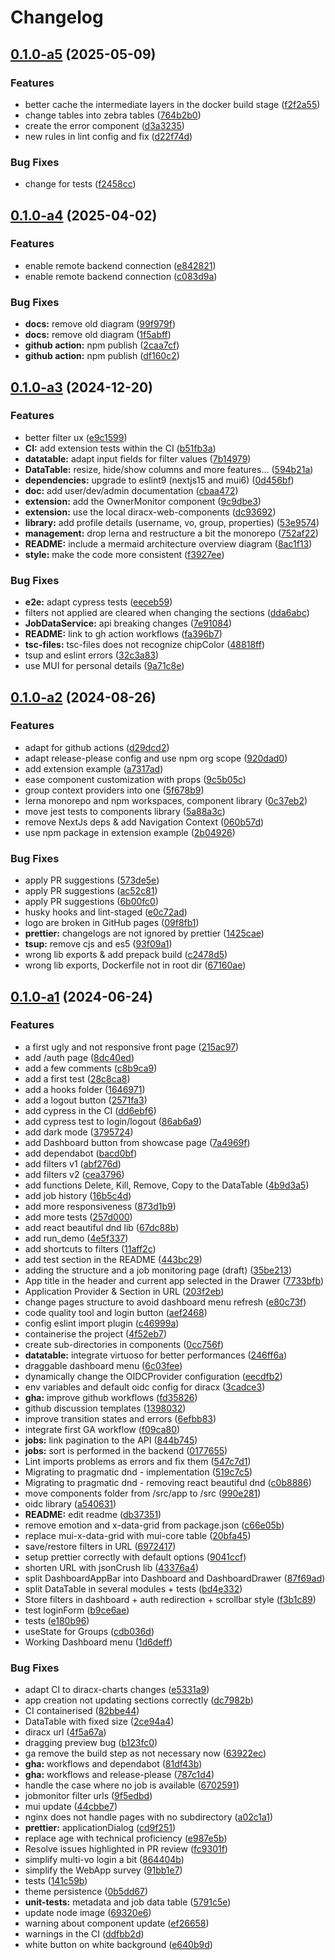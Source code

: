# Changelog

## [0.1.0-a5](https://github.com/DIRACGrid/diracx-web/compare/v0.1.0-a4...v0.1.0-a5) (2025-05-09)


### Features

* better cache the intermediate layers in the docker build stage ([f2f2a55](https://github.com/DIRACGrid/diracx-web/commit/f2f2a5598c2a1cf1ed986f1e26a6b51e0837ec7a))
* change tables into zebra tables ([764b2b0](https://github.com/DIRACGrid/diracx-web/commit/764b2b055bf45004ca52e5765be35ebc64a1ae0c))
* create the  error component ([d3a3235](https://github.com/DIRACGrid/diracx-web/commit/d3a32355989eed0a104a9d2435f89b682b9cc686))
* new rules in lint config and fix ([d22f74d](https://github.com/DIRACGrid/diracx-web/commit/d22f74d70f4f58284f176637d3c740511b2512fb))


### Bug Fixes

* change for tests ([f2458cc](https://github.com/DIRACGrid/diracx-web/commit/f2458cc304cebae27999955ae6e192d2d8025efa))

## [0.1.0-a4](https://github.com/DIRACGrid/diracx-web/compare/v0.1.0-a3...v0.1.0-a4) (2025-04-02)


### Features

* enable remote backend connection ([e842821](https://github.com/DIRACGrid/diracx-web/commit/e842821260917a88fd569679cd578179d65794e3))
* enable remote backend connection ([c083d9a](https://github.com/DIRACGrid/diracx-web/commit/c083d9aeca398295860f9212b0401fbe73172ae2))


### Bug Fixes

* **docs:** remove old diagram ([99f979f](https://github.com/DIRACGrid/diracx-web/commit/99f979fa77f3fb87171bda0a73c243395e4ec860))
* **docs:** remove old diagram ([1f5abff](https://github.com/DIRACGrid/diracx-web/commit/1f5abff007381018682092c080e37b04f9d5d7ce))
* **github action:** npm publish ([2caa7cf](https://github.com/DIRACGrid/diracx-web/commit/2caa7cf65f6f6940e067fb50292e1d647f65e5c5))
* **github action:** npm publish ([df160c2](https://github.com/DIRACGrid/diracx-web/commit/df160c2d662deeddf312a227c0acc581af8f69ba))

## [0.1.0-a3](https://github.com/DIRACGrid/diracx-web/compare/v0.1.0-a2...v0.1.0-a3) (2024-12-20)


### Features

* better filter ux ([e9c1599](https://github.com/DIRACGrid/diracx-web/commit/e9c1599511aa492b11afd7fa887180272d548598))
* **CI:** add extension tests within the CI ([b51fb3a](https://github.com/DIRACGrid/diracx-web/commit/b51fb3a403fa451f85a271cb23baaa69f16bb0eb))
* **datatable:** adapt input fields for filter values ([7b14979](https://github.com/DIRACGrid/diracx-web/commit/7b149798a68beff9873f4961ec1cbdc35e4bf21d))
* **DataTable:** resize, hide/show columns and more features... ([594b21a](https://github.com/DIRACGrid/diracx-web/commit/594b21ab92f3f859789c583b4442f9ce4c2bd325))
* **dependencies:** upgrade to eslint9 (nextjs15 and mui6) ([0d456bf](https://github.com/DIRACGrid/diracx-web/commit/0d456bf512dc64e82a4efc66842205fdf04f1711))
* **doc:** add user/dev/admin documentation ([cbaa472](https://github.com/DIRACGrid/diracx-web/commit/cbaa4729fcccdc81f48ca8c57466de559cd88b7f))
* **extension:** add the OwnerMonitor component ([9c9dbe3](https://github.com/DIRACGrid/diracx-web/commit/9c9dbe33789cd3ff7ffdbe984b90c3afff5c5a3d))
* **extension:** use the local diracx-web-components ([dc93692](https://github.com/DIRACGrid/diracx-web/commit/dc936920f9e49a13e02060d796f6ab152be37126))
* **library:** add profile details (username, vo, group, properties) ([53e9574](https://github.com/DIRACGrid/diracx-web/commit/53e9574242339480df9000a0a69c0e0e3ff44ec2))
* **management:** drop lerna and restructure a bit the monorepo ([752af22](https://github.com/DIRACGrid/diracx-web/commit/752af227b2ad0a55208d600c2a7025fff6ed7ade))
* **README:** include a mermaid architecture overview diagram ([8ac1f13](https://github.com/DIRACGrid/diracx-web/commit/8ac1f134e7cc794b7971e8c85d71d1af9ed44b98))
* **style:** make the code more consistent ([f3927ee](https://github.com/DIRACGrid/diracx-web/commit/f3927ee87a100f482e7cf93ce8b82e390c96e7fb))


### Bug Fixes

* **e2e:** adapt cypress tests ([eeceb59](https://github.com/DIRACGrid/diracx-web/commit/eeceb59cd6cee1a772c92fcead48e229f67996c1))
* filters not applied are cleared when changing the sections ([dda6abc](https://github.com/DIRACGrid/diracx-web/commit/dda6abc080d8ed70478165a4565cb7c7ebe8e117))
* **JobDataService:** api breaking changes ([7e91084](https://github.com/DIRACGrid/diracx-web/commit/7e91084d77f1a8f33d6943c431fa23faeb31b3e1))
* **README:** link to gh action workflows ([fa396b7](https://github.com/DIRACGrid/diracx-web/commit/fa396b79c239d44683c8c56de937df73309eb30d))
* **tsc-files:** tsc-files does not recognize chipColor ([48818ff](https://github.com/DIRACGrid/diracx-web/commit/48818ffaf5c689edf4e420820c39cd9a03257038))
* tsup and eslint errors ([32c3a83](https://github.com/DIRACGrid/diracx-web/commit/32c3a8343aef76ab079be9a2f341bc75249ddd32))
* use MUI for personal details ([9a71c8e](https://github.com/DIRACGrid/diracx-web/commit/9a71c8e93543e593d625b715d5a99600ff4235fc))

## [0.1.0-a2](https://github.com/DIRACGrid/diracx-web/compare/v0.1.0-a1...v0.1.0-a2) (2024-08-26)


### Features

* adapt for github actions ([d29dcd2](https://github.com/DIRACGrid/diracx-web/commit/d29dcd25db8db0772005d73ae70347e6addb4a47))
* adapt release-please config and use npm org scope ([920dad0](https://github.com/DIRACGrid/diracx-web/commit/920dad0e936f748a743c659f83356893ba37fb6c))
* add extension example ([a7317ad](https://github.com/DIRACGrid/diracx-web/commit/a7317add43e773044317abd5a17ae53b78850c1a))
* ease component customization with props ([9c5b05c](https://github.com/DIRACGrid/diracx-web/commit/9c5b05cbea042a0cd66881262a079bf0fe123464))
* group context providers into one ([5f678b9](https://github.com/DIRACGrid/diracx-web/commit/5f678b97c47ff4b4f72729c6bcec83b0b6257eb9))
* lerna monorepo and npm workspaces, component library ([0c37eb2](https://github.com/DIRACGrid/diracx-web/commit/0c37eb20cd3957fcabbf787dcd93be5cf4221f22))
* move jest tests to components library ([5a88a3c](https://github.com/DIRACGrid/diracx-web/commit/5a88a3ce9590b1173c34b043a04a9d403f71ed9d))
* remove NextJs deps & add Navigation Context ([060b57d](https://github.com/DIRACGrid/diracx-web/commit/060b57d86290162f7079271c3ea8f8abdf63d211))
* use npm package in extension example ([2b04926](https://github.com/DIRACGrid/diracx-web/commit/2b04926fb0bbb009c9f5f80a5ec32aed96f19782))


### Bug Fixes

* apply PR suggestions ([573de5e](https://github.com/DIRACGrid/diracx-web/commit/573de5e3278b5561d6b6a3770c51161931ec3320))
* apply PR suggestions ([ac52c81](https://github.com/DIRACGrid/diracx-web/commit/ac52c81d84347b79c5c161d418dc10dcb9d02df7))
* apply PR suggestions ([6b00fc0](https://github.com/DIRACGrid/diracx-web/commit/6b00fc0f375e40a27fce55972bb5efbfea532ab3))
* husky hooks and lint-staged ([e0c72ad](https://github.com/DIRACGrid/diracx-web/commit/e0c72adbc1d523d06c101e9f8818e7bcfc882faa))
* logo are broken in GitHub pages ([09f8fb1](https://github.com/DIRACGrid/diracx-web/commit/09f8fb11f0ad65979940aa5a71d34b3bd41ad7cf))
* **prettier:** changelogs are not ignored by prettier ([1425cae](https://github.com/DIRACGrid/diracx-web/commit/1425caefecfec6c4a76788247e57175a8e5cbc3f))
* **tsup:** remove cjs and es5 ([93f09a1](https://github.com/DIRACGrid/diracx-web/commit/93f09a1023f91239a5e5a8d969ceb5f7b9a6aa54))
* wrong lib exports & add prepack build ([c2478d5](https://github.com/DIRACGrid/diracx-web/commit/c2478d5d1f08bc771b60c01904a505e9f0feaab9))
* wrong lib exports, Dockerfile not in root dir ([67160ae](https://github.com/DIRACGrid/diracx-web/commit/67160ae51908c9bfae2ce953767251a29ba7457e))

## [0.1.0-a1](https://github.com/DIRACGrid/diracx-web/compare/v0.1.0-a0...v0.1.0-a1) (2024-06-24)


### Features

* a first ugly and not responsive front page ([215ac97](https://github.com/DIRACGrid/diracx-web/commit/215ac97a07bacd718d2c13bcf1787832cbe8fb79))
* add /auth page ([8dc40ed](https://github.com/DIRACGrid/diracx-web/commit/8dc40edbc6603fdc8ec2103411ba6eeff1334b3a))
* add a few comments ([c8b9ca9](https://github.com/DIRACGrid/diracx-web/commit/c8b9ca94c26b63999e1f2cfbd6ce06b554cbdea7))
* add a first test ([28c8ca8](https://github.com/DIRACGrid/diracx-web/commit/28c8ca874b150cf06ee919da55c1f8f7d268f37e))
* add a hooks folder ([1646971](https://github.com/DIRACGrid/diracx-web/commit/1646971a726ff63e59b82e0cfff0e7f160726537))
* add a logout button ([2571fa3](https://github.com/DIRACGrid/diracx-web/commit/2571fa324854d35533e98efc1c447540393f80f2))
* add cypress in the CI ([dd6ebf6](https://github.com/DIRACGrid/diracx-web/commit/dd6ebf664ff90627c7aa8924a9f7ba3a273cf29d))
* add cypress test to login/logout ([86ab6a9](https://github.com/DIRACGrid/diracx-web/commit/86ab6a9895f33f1b1937e1c5f485f42035c3f765))
* add dark mode ([3795724](https://github.com/DIRACGrid/diracx-web/commit/379572497976db92fdc274135b999d244a0db616))
* add Dashboard button from showcase page ([7a4969f](https://github.com/DIRACGrid/diracx-web/commit/7a4969f07bc3630316909ce8c60cec41ed2ec434))
* add dependabot ([bacd0bf](https://github.com/DIRACGrid/diracx-web/commit/bacd0bfad197cc76bb0a5f91b584f03fe4d08276))
* add filters v1 ([abf276d](https://github.com/DIRACGrid/diracx-web/commit/abf276df9d7ddbef59e6fb70750548fc529bcc89))
* add filters v2 ([cea3796](https://github.com/DIRACGrid/diracx-web/commit/cea3796bbb1fb154d29801b3cf8c91e194c850b4))
* add functions Delete, Kill, Remove, Copy to the DataTable ([4b9d3a5](https://github.com/DIRACGrid/diracx-web/commit/4b9d3a5b03adc483152fe474a94647f5c6063347))
* add job history ([16b5c4d](https://github.com/DIRACGrid/diracx-web/commit/16b5c4d28d1007cc084add0087629f3b92785448))
* add more responsiveness ([873d1b9](https://github.com/DIRACGrid/diracx-web/commit/873d1b9883ec5d4e9589efbafa4c55477bbbbfdc))
* add more tests ([257d000](https://github.com/DIRACGrid/diracx-web/commit/257d0002111c531fdfb8baed2c2f88da32d3413c))
* add react beautiful dnd lib ([67dc88b](https://github.com/DIRACGrid/diracx-web/commit/67dc88be1320bd32dee08ad87ede24cb577e0860))
* add run_demo ([4e5f337](https://github.com/DIRACGrid/diracx-web/commit/4e5f33790715ffb93936b8e421ec823e831b1983))
* add shortcuts to filters ([11aff2c](https://github.com/DIRACGrid/diracx-web/commit/11aff2ca769ff77f5ec0a75a9ec894764ebdb162))
* add test section in the README ([443bc29](https://github.com/DIRACGrid/diracx-web/commit/443bc291242386b2aabcd32bf599b1163118787e))
* adding the structure and a job monitoring page (draft) ([35be213](https://github.com/DIRACGrid/diracx-web/commit/35be2133633e51221181a182db55bbacd7cf6962))
* App title in the header and current app selected in the Drawer ([7733bfb](https://github.com/DIRACGrid/diracx-web/commit/7733bfb248e3596d7822ad0fca289ae92d36ac40))
* Application Provider & Section in URL ([203f2eb](https://github.com/DIRACGrid/diracx-web/commit/203f2eb5e40778724a0f1d1c1fb67b97a1e922a0))
* change pages structure to avoid dashboard menu refresh ([e80c73f](https://github.com/DIRACGrid/diracx-web/commit/e80c73f8022506acaf6520ba999b3d16726c4dcb))
* code quality tool and login button ([aef2468](https://github.com/DIRACGrid/diracx-web/commit/aef246878d243b6f109cf5a4096af9ff53843dbd))
* config eslint import plugin ([c46999a](https://github.com/DIRACGrid/diracx-web/commit/c46999a9dd23217b574fce7e2ea942069829ae00))
* containerise the project ([4f52eb7](https://github.com/DIRACGrid/diracx-web/commit/4f52eb7abce80a8e3b338227aedd37cec21913b6))
* create sub-directories in components ([0cc756f](https://github.com/DIRACGrid/diracx-web/commit/0cc756f84760a7f17ef83118d633ec281f5e8c99))
* **datatable:** integrate virtuoso for better performances ([246ff6a](https://github.com/DIRACGrid/diracx-web/commit/246ff6a764bae83adea88812da2c86825d8f8b06))
* draggable dashboard menu ([6c03fee](https://github.com/DIRACGrid/diracx-web/commit/6c03fee150c68af3c207f6d1702d9ebd6d4f17ad))
* dynamically change the OIDCProvider configuration ([eecdfb2](https://github.com/DIRACGrid/diracx-web/commit/eecdfb2938f2bf4bb54a99dfd0919f3326853d0a))
* env variables and default oidc config for diracx ([3cadce3](https://github.com/DIRACGrid/diracx-web/commit/3cadce3fea8acf7fde1016e998abef2f8e850719))
* **gha:** improve github workflows ([fd35826](https://github.com/DIRACGrid/diracx-web/commit/fd35826646bbfd68f636d57cad0bf82f2ba9de23))
* github discussion templates ([1398032](https://github.com/DIRACGrid/diracx-web/commit/1398032ccbf74f4293e49ba8e769e20206471a37))
* improve transition states and errors ([6efbb83](https://github.com/DIRACGrid/diracx-web/commit/6efbb8371337cc3480fd5a9c8610e90af5d34013))
* integrate first GA workflow ([f09ca80](https://github.com/DIRACGrid/diracx-web/commit/f09ca809b17aeb3ac95a020f7314893dffd78cf1))
* **jobs:** link pagination to the API ([844b745](https://github.com/DIRACGrid/diracx-web/commit/844b7459460a9f4f7801b4c8978aff35b5a2fda4))
* **jobs:** sort is performed in the backend ([0177655](https://github.com/DIRACGrid/diracx-web/commit/01776559c25ec1b96b82941397de4d86d89f52ec))
* Lint imports problems as errors and fix them ([547c7d1](https://github.com/DIRACGrid/diracx-web/commit/547c7d1d744d48b869c1f7f98de28e932752f204))
* Migrating to pragmatic dnd - implementation ([519c7c5](https://github.com/DIRACGrid/diracx-web/commit/519c7c58a871c8314d179711dfceffd710abe131))
* Migrating to pragmatic dnd - removing react beautiful dnd ([c0b8886](https://github.com/DIRACGrid/diracx-web/commit/c0b8886dedd88839cd805e040ce1f9065117b6cd))
* move components folder from /src/app to /src ([990e281](https://github.com/DIRACGrid/diracx-web/commit/990e2816a015aa0d1ebadc9b0466daef7f6ba02f))
* oidc library ([a540631](https://github.com/DIRACGrid/diracx-web/commit/a5406311266af15e0e4a16c16b94173be7ee8784))
* **README:** edit readme ([db37351](https://github.com/DIRACGrid/diracx-web/commit/db373515da7bbd2193680addc7a0814b5a06590e))
* remove emotion and x-data-grid from package.json ([c66e05b](https://github.com/DIRACGrid/diracx-web/commit/c66e05b73a66a5f2ecf66ad3a7dacda97cf6e384))
* replace mui-x-data-grid with mui-core table ([20bfa45](https://github.com/DIRACGrid/diracx-web/commit/20bfa4561c37e1d67477d8554c658411cdf3db69))
* save/restore filters in URL ([6972417](https://github.com/DIRACGrid/diracx-web/commit/6972417b3c109a37c6908dfdab4a36c7f9c5c125))
* setup prettier correctly with default options ([9041ccf](https://github.com/DIRACGrid/diracx-web/commit/9041ccf4fb96a4671f06d8854cdb8ff9e7bd6bb1))
* shorten URL with jsonCrush lib ([43376a4](https://github.com/DIRACGrid/diracx-web/commit/43376a4ff1f64737c6e11aff2a144d4131b60b50))
* split DashboardAppBar into Dashboard and DashboardDrawer ([87f69ad](https://github.com/DIRACGrid/diracx-web/commit/87f69ad9cc3c78d8e53a732542231319ebcbd988))
* split DataTable in several modules + tests ([bd4e332](https://github.com/DIRACGrid/diracx-web/commit/bd4e332aa719c37c96d2b8ee38d5dd755d651c18))
* Store filters in dashboard + auth redirection + scrollbar style ([f3b1c89](https://github.com/DIRACGrid/diracx-web/commit/f3b1c89f270a5d8158f9f11762b3c623d84793ef))
* test loginForm ([b9ce6ae](https://github.com/DIRACGrid/diracx-web/commit/b9ce6ae43b8766df6b5ad3fa430e303392f56864))
* tests ([e180b96](https://github.com/DIRACGrid/diracx-web/commit/e180b96f8b1a232a6cd732e789ea7e92595fdc9d))
* useState for Groups ([cdb036d](https://github.com/DIRACGrid/diracx-web/commit/cdb036da31e17b74c5f21151ddf93504dd51608f))
* Working Dashboard menu ([1d6deff](https://github.com/DIRACGrid/diracx-web/commit/1d6deff1cde4270a630ec713fe0b742e40136675))


### Bug Fixes

* adapt CI to diracx-charts changes ([e5331a9](https://github.com/DIRACGrid/diracx-web/commit/e5331a96ffebee7653844a0841ece325ed10fade))
* app creation not updating sections correctly ([dc7982b](https://github.com/DIRACGrid/diracx-web/commit/dc7982b21f98da2eac676db10e7ce817fda9d991))
* CI containerised ([82bbe44](https://github.com/DIRACGrid/diracx-web/commit/82bbe4449bfebdd384b424989a54a670ce872700))
* DataTable with fixed size ([2ce94a4](https://github.com/DIRACGrid/diracx-web/commit/2ce94a442612e5e6d9178563479c1ddd307cfdad))
* diracx url ([4f5a67a](https://github.com/DIRACGrid/diracx-web/commit/4f5a67af848149eb549d7a1e7583e2254c01fe73))
* dragging preview bug ([b123fc0](https://github.com/DIRACGrid/diracx-web/commit/b123fc0ed4d58e5ac5776da4176a8ce40c33bcd1))
* ga remove the build step as not necessary now ([63922ec](https://github.com/DIRACGrid/diracx-web/commit/63922ecf36c62aa829757971b1ac85cdd481e1a2))
* **gha:** workflows and dependabot ([81df43b](https://github.com/DIRACGrid/diracx-web/commit/81df43b3e63389e1edaba596e1aebca6d07ff65c))
* **gha:** workflows and release-please ([787c1d4](https://github.com/DIRACGrid/diracx-web/commit/787c1d4f7033a48fa24ea97eeb96e240bcd7442a))
* handle the case where no job is available ([6702591](https://github.com/DIRACGrid/diracx-web/commit/6702591baabd340d4a231fbd8b7effa5009f9fae))
* jobmonitor filter urls ([9f5edbd](https://github.com/DIRACGrid/diracx-web/commit/9f5edbdfcaa59791225ff25a69155ac637709d6a))
* mui update ([44cbbe7](https://github.com/DIRACGrid/diracx-web/commit/44cbbe7b8220769e6c0a468237aa91d14413d601))
* nginx does not handle pages with no subdirectory ([a02c1a1](https://github.com/DIRACGrid/diracx-web/commit/a02c1a19a80d70278bf1e7f8d6493c47f19d63d3))
* **prettier:** applicationDialog ([cd9f251](https://github.com/DIRACGrid/diracx-web/commit/cd9f251642f843c3ad3a117cc12ab16f950041d5))
* replace age with technical proficiency ([e987e5b](https://github.com/DIRACGrid/diracx-web/commit/e987e5b9c7c03068f0cb7374201d2b76c7066648))
* Resolve issues highlighted in PR review ([fc9301f](https://github.com/DIRACGrid/diracx-web/commit/fc9301fda2d3656254f9078db4ecb426e0f9c461))
* simplify multi-vo login a bit ([864404b](https://github.com/DIRACGrid/diracx-web/commit/864404bf7a18df6bdab30c942908e9c0883c342d))
* simplify the WebApp survey ([91bb1e7](https://github.com/DIRACGrid/diracx-web/commit/91bb1e78b9beab07e7c6f127fd9d9fefd3db705e))
* tests ([141c59b](https://github.com/DIRACGrid/diracx-web/commit/141c59bcad56accdc718c9ae0dc5a2aa50705492))
* theme persistence ([0b5dd67](https://github.com/DIRACGrid/diracx-web/commit/0b5dd67a81139c2b276d39d64b376355fb37dd88))
* **unit-tests:** metadata and job data table ([5791c5e](https://github.com/DIRACGrid/diracx-web/commit/5791c5e1433d1b53f6e1692fe3773860f241479a))
* update node image ([69320e6](https://github.com/DIRACGrid/diracx-web/commit/69320e649f732f73ab5d55d0f5c84fdd948117ce))
* warning about component update ([ef26658](https://github.com/DIRACGrid/diracx-web/commit/ef26658facac4f2f93eab55d916eca3445c0cf9b))
* warnings in the CI ([ddfbb2d](https://github.com/DIRACGrid/diracx-web/commit/ddfbb2dc2774409121d0c3bc3ff732fcbff314d3))
* white button on white background ([e640b9d](https://github.com/DIRACGrid/diracx-web/commit/e640b9dfc28a25672bd07658e7976c214bc0553e))
